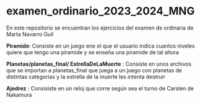 # examen_ordinario_2023_2024_MNG
En este repositorio se encuentran los ejercicios del examen de ordinaria de Marta Navarro Guil 



**Piramide**: Consiste en un juego ene el que el usuario indica cuantos niveles quiere que tengo una piramide y se enseña una piramide de tal altura


**Planetas/planetas_final/ EstrellaDeLaMuerte** : Consiste en unos archivos que se importan a planetas_final que juega a un juego con planetas de distintas categorias y la estrella de la muerte les intenta destruir

**Ajedrez** : Consisiste en un reloj que corre según sea el turno de Carslen  de Nakamura

